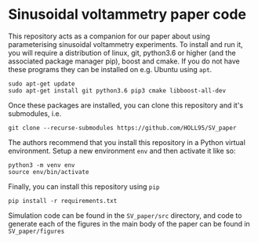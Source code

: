 # Sinusoidal voltammetry paper code
This repository acts as a companion for our paper about using parameterising sinusoidal voltammetry experiments. To install and run it, you will require a distribution of linux, git, python3.6 or higher (and the associated package manager pip), boost and cmake. If you do not have these programs they can be installed on e.g. Ubuntu using ```apt```. 
```
sudo apt-get update
sudo apt-get install git python3.6 pip3 cmake libboost-all-dev
```

Once these packages are installed, you can clone this repository and it's submodules, 
i.e. 

```
git clone --recurse-submodules https://github.com/HOLL95/SV_paper
```

The authors recommend that you install this repository in a Python virtual environment. 
Setup a new environment `env` and then activate it like so:

```
python3 -m venv env
source env/bin/activate
```

Finally, you can install this repository using ```pip```
```
pip install -r requirements.txt
```

Simulation code can be found in the ```SV_paper/src``` directory, and code to generate 
each of the figures in the main body of the paper can be found in ```SV_paper/figures```
